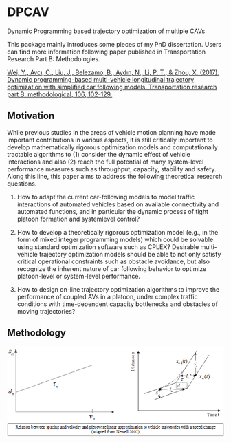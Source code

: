 # DPCAV
Dynamic Programming based trajectory optimization of multiple CAVs

This package mainly introduces some pieces of my PhD dissertation. Users can find more information following paper published in Transportation Research Part B: Methodologies.

[Wei, Y., Avcı, C., Liu, J., Belezamo, B., Aydın, N., Li, P. T., & Zhou, X. (2017). Dynamic programming-based multi-vehicle longitudinal trajectory optimization with simplified car following models. Transportation research part B: methodological, 106, 102-129.]

## Motivation

While previous studies in the areas of vehicle motion planning have made important contributions in various aspects, it is still critically important to develop mathematically rigorous optimization models and computationally tractable algorithms to (1) consider the dynamic effect of vehicle interactions and also (2) reach the full potential of many system-level performance measures such as throughput, capacity, stability and safety. Along this line, this paper aims to address the following theoretical research questions.

1. How to adapt the current car-following models to model traffic interactions of automated vehicles based on available connectivity and automated functions, and in particular the dynamic process of tight platoon formation and systemlevel control?

2. How to develop a theoretically rigorous optimization model (e.g., in the form of mixed integer programming models) which could be solvable using standard optimization software such as CPLEX? Desirable multi-vehicle trajectory optimization models should be able to not only satisfy critical operational constraints such as obstacle avoidance, but also recognize the inherent nature of car following behavior to optimize platoon-level or system-level performance.

3. How to design on-line trajectory optimization algorithms to improve the performance of coupled AVs in a platoon, under complex traffic conditions with time-dependent capacity bottlenecks and obstacles of moving trajectories?

[Wei, Y., Avcı, C., Liu, J., Belezamo, B., Aydın, N., Li, P. T., & Zhou, X. (2017). Dynamic programming-based multi-vehicle longitudinal trajectory optimization with simplified car following models. Transportation research part B: methodological, 106, 102-129.]: <https://www.sciencedirect.com/science/article/pii/S0191261517301078?casa_token=-R53IsF9YmoAAAAA:41Azyn3bA7OtX_YR2t5pB7dWDlWtFfJOIJi0FoXDFGep4xvtKKpdt4bhMfrgdpsEENs_DPFSY7s>

## Methodology



![alt text](https://github.com/caferavci/DPCAV/blob/main/Media/Newell.png)
